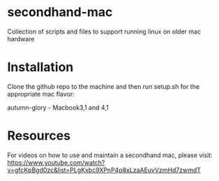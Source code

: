 # secondhand-mac
Collection of scripts and files to support running linux on older mac hardware

# Installation
Clone the github repo to the machine and then run setup.sh for the appropriate mac flavor:

autumn-glory - Macbook3,1 and 4,1

# Resources

For videos on how to use and maintain a secondhand mac, please visit:
https://www.youtube.com/watch?v=gfcKpBgd0zc&list=PLgKxbc9XPnP4p8xLzaAEuvVzmHd7zwmdT
